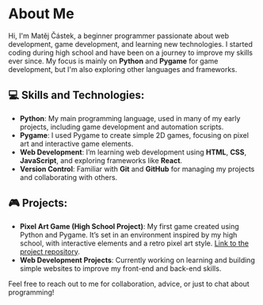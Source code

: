 # About Me

Hi, I'm Matěj Částek, a beginner programmer passionate about web development, game development, and learning new technologies. I started coding during high school and have been on a journey to improve my skills ever since. My focus is mainly on **Python** and **Pygame** for game development, but I'm also exploring other languages and frameworks.

## 💻 Skills and Technologies:
- **Python**: My main programming language, used in many of my early projects, including game development and automation scripts.
- **Pygame**: I used Pygame to create simple 2D games, focusing on pixel art and interactive game elements.
- **Web Development**: I’m learning web development using **HTML**, **CSS**, **JavaScript**, and exploring frameworks like **React**.
- **Version Control**: Familiar with **Git** and **GitHub** for managing my projects and collaborating with others.

## 🎮 Projects:
- **Pixel Art Game (High School Project)**: My first game created using Python and Pygame. It’s set in an environment inspired by my high school, with interactive elements and a retro pixel art style. [Link to the project repository](#).
- **Web Development Projects**: Currently working on learning and building simple websites to improve my front-end and back-end skills. 

Feel free to reach out to me for collaboration, advice, or just to chat about programming!
